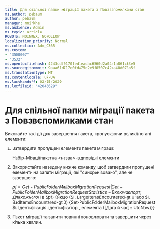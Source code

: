 ```yaml
---
title: Для спільної папки міграції пакета з Повзвєпомилками стан
ms.author: pebaum
author: pebaum
manager: mnirkhe
ms.audience: Admin
ms.topic: article
ROBOTS: NOINDEX, NOFOLLOW
localization_priority: Normal
ms.collection: Adm_O365
ms.custom:
- "3500007"
- "3532"
ms.openlocfilehash: 4243cdf0170fed1eadac6560d2a04e1a861c63e5
ms.sourcegitcommit: 9aaa61d717e0fd475d2e9f0507c42aa40d073b5f
ms.translationtype: MT
ms.contentlocale: uk-UA
ms.lasthandoff: 02/15/2020
ms.locfileid: "42043629"
---
```

# <a name="for-public-folder-migration-batch-with-completedwitherrors-status"></a>Для спільної папки міграції пакета з Повзвєпомилками стан

Виконайте такі дії для завершення пакета, пропускаючи великі/погані елементи: 
1. Затвердити пропущені елементи пакета міграції:

    Набір-Мізаціїпакетна \<назва>-відповідні елементи 
2. Використайте наведену нижче команду, щоб затвердити пропущені елементи на запити міграції, які "синхронізовано", але не завершено:

    $pf = Get-PublicFolderMailboxMigrationRequest | Get-PublicFolderMailboxMigrationRequestStatistics-Включаєпорт; Для кожного ($i в $pf) {Якщо ($i. LargeItemsEncountered-gt 0-або $i. BadItemsEncountered-gt 0) {Set-PublicFolderMailboxMigrationRequest $i. Ідентифікація. ідентифікатор _ елемента ([Дата й час]:: UtcNow)}}
3. Пакет міграції та запити повинні поновлювати та завершити через кілька хвилин.

